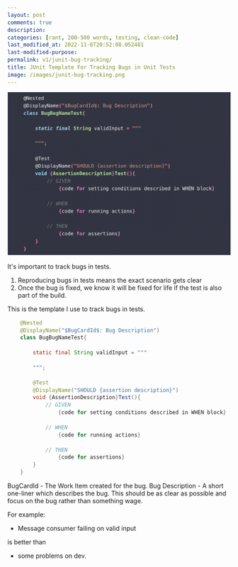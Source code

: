```yaml
---
layout: post
comments: true
description: 
categories: [rant, 200-500 words, testing, clean-code]
last_modified_at: 2022-11-6T20:52:08.052481
last-modified-purpose:
permalink: v1/junit-bug-tracking/
title: JUnit Template For Tracking Bugs in Unit Tests
image: /images/junit-bug-tracking.png
---
```

![](/images/junit-bug-tracking.png)

It's important to track bugs in tests. 
1. Reproducing bugs in tests means the exact scenario gets clear
2. Once the bug is fixed, we know it will be fixed for life if the test is also part of the build.

This is the template I use to track bugs in tests.

```java
    @Nested
    @DisplayName("$BugCardId$: Bug Description")
    class BugBugNameTest{

        static final String validInput = """

        """;

        @Test
        @DisplayName("SHOULD {assertion description}")
        void {AssertionDescription}Test(){
            // GIVEN
                {code for setting conditions described in WHEN block}
    
            // WHEN
                {code for running actions}
            
            // THEN
                {code for assertions}
        }
    }
```

BugCardId - The Work Item created for the bug.
Bug Description - A short one-liner which describes the bug. This should be as clear as possible and focus on the bug rather than something wage.

For example:
- Message consumer failing on valid input

is better than

- some problems on dev.